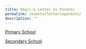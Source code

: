 ```yaml
---
title: Email & Letter to Parents
permalink: /events/lettertoparents/
description: ""
---
```

[Primary School](https://drive.google.com/drive/folders/1unqyO3EaoYTibKifTGNK41Jwuar38NVO?usp=sharing)

[Secondary School](https://drive.google.com/drive/folders/1jEZPzZJHm9k76GwyjZ23rI66BKdrQu7E?usp=sharing)